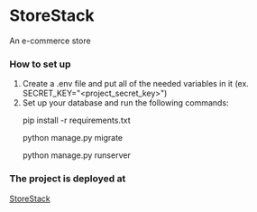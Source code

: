 # StoreStack
An e-commerce store

### How to set up
1. Create a .env file and put all of the needed variables in it (ex. SECRET_KEY="<project_secret_key>")
2. Set up your database and run the following commands:
  <ul>pip install -r requirements.txt</ul>
  <ul>python manage.py migrate</ul>
  <ul>python manage.py runserver</ul>

### The project is deployed at
  <a href="storestack-acgyeff6g5cabqhz.italynorth-01.azurewebsites.net">StoreStack</a>
